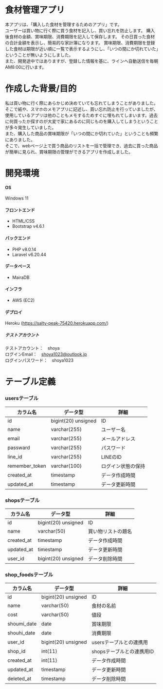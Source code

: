 # 食材管理アプリ

本アプリは、「購入した食材を管理するためのアプリ」です。  
ユーザーは買い物に行く際に買う食材を記入し、買い忘れを防止します。
購入後食材の金額、賞味期限、消費期限を記入して保存します。
その日買った食材の合計金額を表示し、簡易的な家計簿になります。
賞味期限、消費期限を登録した食材は期限が近い順に一覧で表示するようにし、「いつの間にか切れていた」ということが無いようにしました。  
また、開発途中ではありますが、登録した情報を基に、ラインへ自動送信を毎朝AM8:00に行います。

# 作成した背景/目的

私は買い物に行く際にあらかじめ決めていても忘れてしまうことがありました。そこで紙や、スマホのメモアプリに記述し、買い忘れ防止を行っていましたが、使用しているアプリは他のこともメモするためすぐに埋もれてしまいます。過去に何買ったか探すのが大変で家にあるのに同じものを購入してしまうということが多々発生していました。  
また、購入した商品の賞味期限が「いつの間にか切れていた」ということも頻繁にありました。  
そこで、webページ上で買う商品のリストを一括で管理でき、過去に買った商品が簡単に見られ、賞味期限の管理ができるアプリを作成しました。

# 開発環境

#### OS  
Windows 11

#### フロントエンド  
* HTML/CSS
* Bootstrap v4.6.1

#### バックエンド
* PHP v8.0.14
* Laravel v6.20.44

#### データベース
* MairaDB

#### インフラ
* AWS (EC2)

#### デプロイ
Heroku (https://salty-peak-75420.herokuapp.com/)

##### テストアカウント

テストアカウント：　shoya  
ログインEmail：　shoya1023@outlook.jp  
ログインパスワード：　shoya1023  

# テーブル定義

### usersテーブル

|  カラム名  |  データ型  | 詳細  | 
| ---- | ---- | ---- |
|  id  |  bigint(20) unsigned  | ID  |
|  name  |  varchar(255)  | ユーザー名  |
|  email  | varchar(255)   | メールアドレス  |
|  passward  | varchar(255)   | パスワード  |
| line_id   | varchar(255)   | LINEのID   |
| remember_token   | varchar(100)   | ログイン状態の保持   |
| created_at   | timestamp   | データ作成時間   |
| updated_at   | timestamp   | データ更新時間   |

### shopsテーブル

|  カラム名  |  データ型  | 詳細  | 
| ---- | ---- | ---- |
|  id  | bigint(20) unsigned   | ID  |
|  name  | varchar(50)   | 買い物リストの題名  |
| created_at   | timestamp   | データ作成時間  |
| updated_at   | timestamp   | データ更新時間  |
| user_id   | bigint(20) unsigned   | データ削除時間  |

### shop_foodsテーブル

|  カラム名  |  データ型  | 詳細  | 
| ---- | ---- | ---- |
|  id  | bigint(20) unsigned   | ID  |
|  name  | varchar(50)   | 食材の名前  |
|  cost  | varchar(50)   | 値段  |
|  shoumi_date  | date   | 賞味期限  |
|  shouhi_date  | date   | 消費期限  |
| user_id   | bigint(20) unsigned   | usersテーブルとの連携用  |
| shop_id   | int(11)   | shopsテーブルとの連携用ID  |
| created_at   | int(11)   | データ作成時間  |
| updated_at   | timestamp   | データ更新時間  |
| deleted_at   | timestamp   | データ削除時間  |

